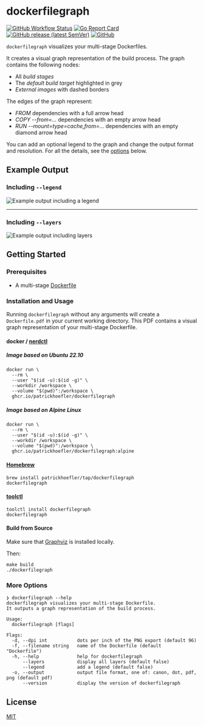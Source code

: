 # dockerfilegraph

[![GitHub Workflow Status](https://img.shields.io/github/actions/workflow/status/patrickhoefler/dockerfilegraph/ci.yml?branch=main)](https://github.com/patrickhoefler/dockerfilegraph/actions/workflows/ci.yml?query=branch%3Amain)
[![Go Report Card](https://goreportcard.com/badge/github.com/patrickhoefler/dockerfilegraph)](https://goreportcard.com/report/github.com/patrickhoefler/dockerfilegraph)
[![GitHub release (latest SemVer)](https://img.shields.io/github/v/release/patrickhoefler/dockerfilegraph)](https://github.com/patrickhoefler/dockerfilegraph/releases/latest)
[![GitHub](https://img.shields.io/github/license/patrickhoefler/dockerfilegraph)](https://github.com/patrickhoefler/dockerfilegraph/blob/main/LICENSE)

`dockerfilegraph` visualizes your multi-stage Dockerfiles.

It creates a visual graph representation of the build process. The graph contains the following nodes:

- All _build stages_
- The _default build target_ highlighted in grey
- _External images_ with dashed borders

The edges of the graph represent:

- _FROM_ dependencies with a full arrow head
- _COPY --from=..._ dependencies with an empty arrow head
- _RUN --mount=type=cache,from=..._ dependencies with an empty diamond arrow head

You can add an optional legend to the graph and change the output format and resolution. For all the details, see the [options](#more-options) below.

## Example Output

### Including `--legend`

![Example output including a legend](https://user-images.githubusercontent.com/547220/169665156-09cb79a9-8441-48a7-b2af-4e010eec4b13.png)

---

### Including `--layers`

![Example output including layers](https://user-images.githubusercontent.com/547220/169665172-0a083ae4-6b9c-4900-ad91-aa9085e21b52.png)

## Getting Started

### Prerequisites

- A multi-stage [Dockerfile](https://docs.docker.com/engine/reference/builder/)

### Installation and Usage

Running `dockerfilegraph` without any arguments will create a `Dockerfile.pdf` in your current working directory. This PDF contains a visual graph representation of your multi-stage Dockerfile.

#### docker / [nerdctl](https://github.com/containerd/nerdctl)

##### Image based on Ubuntu 22.10

```shell
docker run \
  --rm \
  --user "$(id -u):$(id -g)" \
  --workdir /workspace \
  --volume "$(pwd)":/workspace \
  ghcr.io/patrickhoefler/dockerfilegraph
```

##### Image based on Alpine Linux

```shell
docker run \
  --rm \
  --user "$(id -u):$(id -g)" \
  --workdir /workspace \
  --volume "$(pwd)":/workspace \
  ghcr.io/patrickhoefler/dockerfilegraph:alpine
```

#### [Homebrew](https://brew.sh/)

```text
brew install patrickhoefler/tap/dockerfilegraph
dockerfilegraph
```

#### [toolctl](https://toolctl.io/)

```text
toolctl install dockerfilegraph
dockerfilegraph
```

#### Build from Source

Make sure that [Graphviz](https://graphviz.org/) is installed locally.

Then:

```text
make build
./dockerfilegraph
```

### More Options

```text
❯ dockerfilegraph --help
dockerfilegraph visualizes your multi-stage Dockerfile.
It outputs a graph representation of the build process.

Usage:
  dockerfilegraph [flags]

Flags:
  -d, --dpi int           dots per inch of the PNG export (default 96)
  -f, --filename string   name of the Dockerfile (default "Dockerfile")
  -h, --help              help for dockerfilegraph
      --layers            display all layers (default false)
      --legend            add a legend (default false)
  -o, --output            output file format, one of: canon, dot, pdf, png (default pdf)
      --version           display the version of dockerfilegraph
```

## License

[MIT](https://github.com/patrickhoefler/dockerfilegraph/blob/main/LICENSE)
